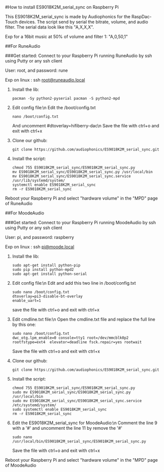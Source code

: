 
#How to install ES9018K2M_serial_sync on Raspberry Pi

This ES9018K2M_serial_sync is made by Audiophonics for the RaspDac-Touch devices.
The script send by serial the bitrate, volume, and audio filter.
The serial data look like this "A,X,X,X". 

Exp for a 16bit music at 50% of volume and filter 1: "A,0,50,1"

##For RuneAudio

###Get started:
Connect to your Raspberry Pi running RuneAudio by ssh using Putty or any ssh client

User: root, and password: rune

Exp on linux : ssh root@runeaudio.local

1. Install the lib:
	```
	pacman -Sy python2-pyserial pacman -S python2-mpd
	```

2. Edit config file:\n
	Edit the /boot/config.txt
	```
	nano /boot/config.txt
	```
	And uncomment #dtoverlay=hifiberry-dac\n
	Save the file with ctrl+o and exit with ctrl+x

3. Clone our github:
	```
	git clone https://github.com/audiophonics/ES9018K2M_serial_sync.git
	```

4. Install the script:
	```
	chmod 755 ES9018K2M_serial_sync/ES9018K2M_serial_sync.py
	mv ES9018K2M_serial_sync/ES9018K2M_serial_sync.py /usr/local/bin
	mv ES9018K2M_serial_sync/ES9018K2M_serial_sync.service /usr/lib/systemd/system/
	systemctl enable ES9018K2M_serial_sync
	rm -r ES9018K2M_serial_sync 
	```

Reboot your Raspberry Pi and select "hardware volume" in the "MPD" page of RuneAudio

##For MoodeAudio

###Get started:
Connect to your Raspberry Pi running MoodeAudio by ssh using Putty or any ssh client

User: pi, and password: raspberry

Exp on linux : ssh pi@moode.local

1. Install the lib:
	```
	sudo apt-get install python-pip
	sudo pip install python-mpd2
	sudo apt-get install python-serial
	```

2. Edit config file:\n
	Edit and add this two line in /boot/config.txt
	```
	sudo nano /boot/config.txt	
	dtoverlay=pi3-disable-bt-overlay
	enable_uart=1
	```
	save the file with ctrl+o and exit with ctrl+x

3. Edit cmdline.txt file:\n
	Open the cmdline.txt file and replace the full line by this one:
	```
	sudo nano /boot/config.txt
	dwc_otg.lpm_enable=0 console=tty1 root=/dev/mmcblk0p2 rootfstype=ext4  elevator=deadline fsck.repair=yes rootwait
	```
	Save the file with ctrl+o and exit with ctrl+x

4. Clone our github:
	```
	git clone https://github.com/audiophonics/ES9018K2M_serial_sync.git
	```

5. Install the script:
	```
	chmod 755 ES9018K2M_serial_sync/ES9018K2M_serial_sync.py
	sudo mv ES9018K2M_serial_sync/ES9018K2M_serial_sync.py /usr/local/bin
	sudo mv ES9018K2M_serial_sync/ES9018K2M_serial_sync.service /etc/systemd/system/
	sudo systemctl enable ES9018K2M_serial_sync
	rm -r ES9018K2M_serial_sync
	```

6. Edit the ES9018K2M_serial_sync for MoodeAudio:\n
	Comment the line 9 with a '#' and uncomment the line 11 by remove the '#' 
	```
	sudo nano /usr/local/bin/ES9018K2M_serial_sync/ES9018K2M_serial_sync.py
	```
	Save the file with ctrl+o and exit with ctrl+x

Reboot your Raspberry Pi and select "hardware volume" in the "MPD" page of MoodeAudio
